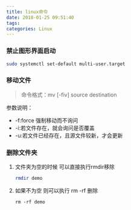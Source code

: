 ```yaml
---
title: linux命令
date: 2018-01-25 09:51:40
tags:
categories: Linux
---
```


### 禁止图形界面启动

```bash
sudo systemctl set-default multi-user.target
```

### 移动文件

> 命令格式：mv [-fiv] source destination

参数说明：

- -f:force 强制移动而不询问
- -i:若文件存在，就会询问是否覆盖
- -u:若文件已经存在，且源文件较新，才会更新

### 删除文件夹

1. 文件夹为空的时候 可以直接执行rmdir移除

    ```bash
    rmdir demo
    ```
2. 如果不为空 则可以执行 rm -rf 删除

    ```linux
    rm -rf demo
    ```